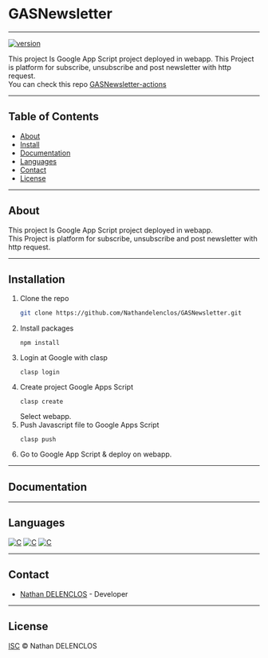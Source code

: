 # GASNewsletter
***
[![version](https://img.shields.io/badge/Version-1.0-vert)](https://github.com/Nathandelenclos/GASNewsletter)

This project Is Google App Script project deployed in webapp.
This Project is platform for subscribe, unsubscribe and post newsletter with http request. <br>
You can check this repo [GASNewsletter-actions](https://github.com/Nathandelenclos/GASnewsletter-actions)
***
## Table of Contents

-  [About](#about)
-  [Install](#installation)
-  [Documentation](#documentation)
-  [Languages](#languages)
-  [Contact](#contact)
-  [License](#license)
***

## About
<div id="about"></div>

This project Is Google App Script project deployed in webapp.<br>
This Project is platform for subscribe, unsubscribe and post newsletter with http request.

***

## Installation
<div id="installation"></div>

1. Clone the repo
   ```sh
   git clone https://github.com/Nathandelenclos/GASNewsletter.git
   ```
2. Install packages
    ```shell
    npm install
    ```
3. Login at Google with clasp
    ```shell
    clasp login
    ```
4. Create project Google Apps Script
    ```shell
    clasp create
    ```
   Select webapp.
5. Push Javascript file to Google Apps Script
   ```shell
   clasp push
   ```
6. Go to Google App Script & deploy on webapp.
***
## Documentation
<div id="documentation"></div>

***

## Languages
<div id="languages"></div>

[![C](https://img.shields.io/badge/-Google%20Apps%20Script-vert)](https://github.com/dktunited/jetlane-gmao/search?l=javascript)
[![C](https://img.shields.io/badge/-Javascript-yellow)](https://github.com/dktunited/jetlane-gmao/search?l=javascript)
[![C](https://img.shields.io/badge/-HTML-red)](https://github.com/dktunited/jetlane-gmao/search?l=javascript)

***

## Contact
<div id="contact"></div>

-  [Nathan DELENCLOS](mailto:nathan.delenclos@epitech.eu) - Developer

***

## License
<div id="license"></div>

[ISC](LICENSE) © Nathan DELENCLOS
